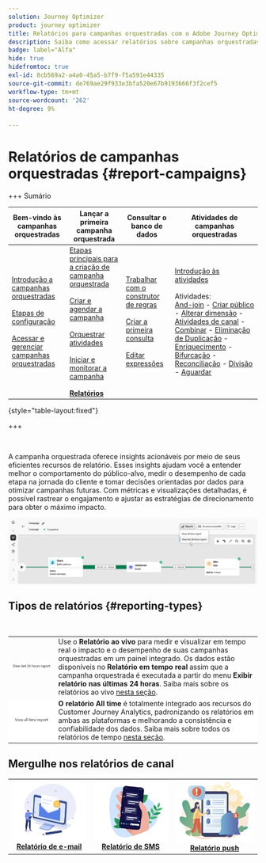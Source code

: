 ```yaml
---
solution: Journey Optimizer
product: journey optimizer
title: Relatórios para campanhas orquestradas com o Adobe Journey Optimizer
description: Saiba como acessar relatórios sobre campanhas orquestradas com o Adobe Journey Optimizer
badge: label="Alfa"
hide: true
hidefromtoc: true
exl-id: 8cb569a2-a4a0-45a5-b7f9-f5a591e44335
source-git-commit: de769ae29f933e3bfa520e67b9193666f3f2cef5
workflow-type: tm+mt
source-wordcount: '262'
ht-degree: 9%

---
```


# Relatórios de campanhas orquestradas {#report-campaigns}

+++ Sumário

| Bem-vindo às campanhas orquestradas | Lançar a primeira campanha orquestrada | Consultar o banco de dados | Atividades de campanhas orquestradas |
|---|---|---|---|
| [Introdução a campanhas orquestradas](gs-orchestrated-campaigns.md)<br/><br/>[Etapas de configuração](configuration-steps.md)<br/><br/>[Acessar e gerenciar campanhas orquestradas](access-manage-orchestrated-campaigns.md) | [Etapas principais para a criação de campanha orquestrada](gs-campaign-creation.md)<br/><br/>[Criar e agendar a campanha](create-orchestrated-campaign.md)<br/><br/>[Orquestrar atividades](orchestrate-activities.md)<br/><br/>[Iniciar e monitorar a campanha](start-monitor-campaigns.md)<br/><br/><b>[Relatórios](reporting-campaigns.md)</b> | [Trabalhar com o construtor de regras](orchestrated-rule-builder.md)<br/><br/>[Criar a primeira consulta](build-query.md)<br/><br/>[Editar expressões](edit-expressions.md) | [Introdução às atividades](activities/about-activities.md)<br/><br/>Atividades:<br/>[And-join](activities/and-join.md) - [Criar público](activities/build-audience.md) - [Alterar dimensão](activities/change-dimension.md) - [Atividades de canal](activities/channels.md) - [Combinar](activities/combine.md) - [Eliminação de Duplicação](activities/deduplication.md) - [Enriquecimento](activities/enrichment.md) - [Bifurcação](activities/fork.md) - [Reconciliação](activities/reconciliation.md) - [Divisão](activities/split.md) - [Aguardar](activities/wait.md) |

{style="table-layout:fixed"}

+++

<br/>

A campanha orquestrada oferece insights acionáveis por meio de seus eficientes recursos de relatório. Esses insights ajudam você a entender melhor o comportamento do público-alvo, medir o desempenho de cada etapa na jornada do cliente e tomar decisões orientadas por dados para otimizar campanhas futuras. Com métricas e visualizações detalhadas, é possível rastrear o engajamento e ajustar as estratégias de direcionamento para obter o máximo impacto.

![](assets/report-orchestrated.png)

## Tipos de relatórios {#reporting-types}

<table style="table-layout:auto; width: 100%; border-collapse: collapse;">
  <tbody>
    <tr>
      <td><a href="../reports/live-report.md"><img alt="Relatório em tempo real" src="assets/last-24hours.png"></a></td>
      <td>
        Use o <b>Relatório ao vivo</b> para medir e visualizar em tempo real o impacto e o desempenho de suas campanhas orquestradas em um painel integrado. Os dados estão disponíveis no <b>Relatório em tempo real</b> assim que a campanha orquestrada é executada a partir do menu <b>Exibir relatório nas últimas 24 horas</b>. Saiba mais sobre os relatórios ao vivo <a href="../reports/live-report.md">nesta seção</a>.
      </td>
        </br>
    </tr>
    <tr style="background-color: #FFFFFF;">
      <td><a href="../reports/report-gs-cja.md"><img alt="Relatório de tempo total" src="assets/all-time-report.png"></a></td>
      <td>
        <b>O relatório All time</b> é totalmente integrado aos recursos do Customer Journey Analytics, padronizando os relatórios em ambas as plataformas e melhorando a consistência e confiabilidade dos dados. Saiba mais sobre todos os relatórios de tempo <a href="../reports/report-gs-cja.md">nesta seção</a>.
      </td>
    </tr>
  </tbody>
</table>

## Mergulhe nos relatórios de canal

<table style="table-layout:fixed"><tr style="border: 0; text-align: center;" >
<td><a href="../reports/campaign-global-report-cja-email.md"><img alt="email" src="../channels/assets/do-not-localize/email.png"></a><br/><a href="../reports/campaign-global-report-cja-email.md"><strong>Relatório de e-mail</strong></a></td>
<td><a href="../reports/campaign-global-report-cja-sms.md"><img alt="SMS" src="../channels/assets/do-not-localize/sms.png"></a><br/><a href="../reports/campaign-global-report-cja-sms.md"><strong>Relatório de SMS</strong></a></td>
<td><a href="../reports/campaign-global-report-cja-push.md"><img alt="push" src="../channels/assets/do-not-localize/push.png"></a><a href="../reports/campaign-global-report-cja-push.md"><strong>Relatório push</strong></a></td>
</tr></table>

